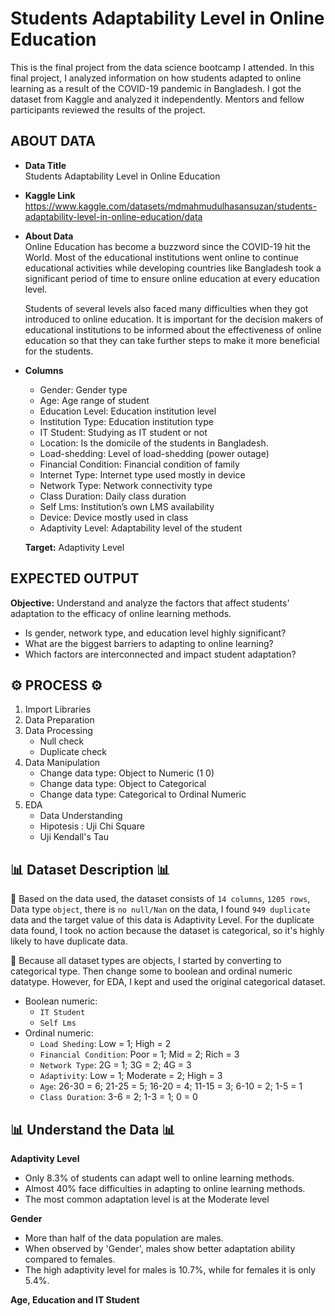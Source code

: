 # Students Adaptability Level in Online Education
This is the final project from the data science bootcamp I attended. In this final project, I analyzed information on how students adapted to online learning as a result of the COVID-19 pandemic in Bangladesh. I got the dataset from Kaggle and analyzed it independently. Mentors and fellow participants reviewed the results of the project.

## ABOUT DATA
- **Data Title** <br>
  Students Adaptability Level in Online Education
- **Kaggle Link** <br>
  https://www.kaggle.com/datasets/mdmahmudulhasansuzan/students-adaptability-level-in-online-education/data
- **About Data** <br>
  Online Education has become a buzzword since the COVID-19 hit the World. Most of the educational institutions went online to continue educational activities while developing countries like Bangladesh took a significant period of time to ensure online education at every education level. <br>

  Students of several levels also faced many difficulties when they got introduced to online education. It is important for the decision makers of educational institutions to be informed about the effectiveness of online education so that they can take further steps to make it more beneficial for the students. <br>
- **Columns** <br>
  - Gender: Gender type
  - Age: Age range of student
  - Education Level: Education institution level
  - Institution Type:  Education institution type
  - IT Student: Studying as IT student or not
  - Location: Is the domicile of the students in Bangladesh.
  - Load-shedding: Level of load-shedding (power outage)
  - Financial Condition: Financial condition of family
  - Internet Type: Internet type used mostly in device
  - Network Type: Network connectivity type
  - Class Duration: Daily class duration
  - Self Lms: Institution’s own LMS availability
  - Device: Device mostly used in class
  - Adaptivity Level: Adaptability level of the student

  **Target:** Adaptivity Level

## EXPECTED OUTPUT
**Objective:**
Understand and analyze the factors that affect students' adaptation to the efficacy of online learning methods.
- Is gender, network type, and education level highly significant?
- What are the biggest barriers to adapting to online learning?
- Which factors are interconnected and impact student adaptation?

## ⚙ PROCESS ⚙
1. Import Libraries
2. Data Preparation
3. Data Processing
   - Null check
   - Duplicate check
4. Data Manipulation
   - Change data type: Object to Numeric (1 0)
   - Change data type: Object to Categorical
   - Change data type: Categorical to Ordinal Numeric
5. EDA
   - Data Understanding
   - Hipotesis : Uji Chi Square
   - Uji Kendall's Tau

## **📊 Dataset Description 📊**
🔴 Based on the data used, the dataset consists of ```14 columns```, ```1205 rows```, Data type ```object```, there is ```no null/Nan``` on the data, I found ```949 duplicate``` data and the target value of this data is Adaptivity Level. For the duplicate data found, I took no action because the dataset is categorical, so it's highly likely to have duplicate data. <br>

🔴 Because all dataset types are objects, I started by converting to categorical type. Then change some to boolean and ordinal numeric datatype. However, for EDA, I kept and used the original categorical dataset.
- Boolean numeric:
  - ```IT Student```
  - ```Self Lms```
- Ordinal numeric:
  - ```Load Sheding```: Low = 1; High = 2
  - ```Financial Condition```: Poor = 1; Mid = 2; Rich = 3
  - ```Network Type```: 2G = 1; 3G = 2; 4G = 3
  - ```Adaptivity```: Low = 1; Moderate = 2; High = 3
  - ```Age```: 26-30 = 6; 21-25 = 5; 16-20 = 4; 11-15 = 3; 6-10 = 2; 1-5 = 1
  - ```Class Duration```: 3-6 = 2; 1-3 = 1; 0 = 0

## **📊 Understand the Data 📊**
**Adaptivity Level**
- Only 8.3% of students can adapt well to online learning methods.
- Almost 40% face difficulties in adapting to online learning methods.
- The most common adaptation level is at the Moderate level
  
**Gender**
- More than half of the data population are males.
- When observed by 'Gender', males show better adaptation ability compared to females.
- The high adaptivity level for males is 10.7%, while for females it is only 5.4%.

**Age, Education and IT Student**

  
